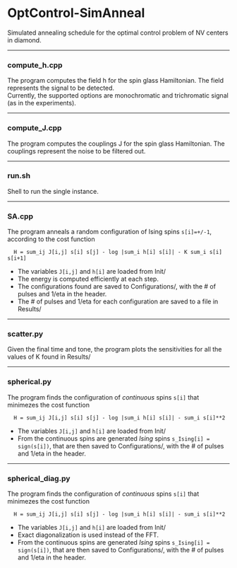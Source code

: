 # OptControl-SimAnneal

Simulated annealing schedule for the optimal control problem of NV centers in diamond.


---
### compute\_h.cpp

The program computes the field h for the spin glass Hamiltonian. The field represents the signal to be detected.  
Currently, the supported options are monochromatic and trichromatic signal (as in the experiments).


---
### compute\_J.cpp

The program computes the couplings J for the spin glass Hamiltonian. The couplings represent the noise to be filtered out.


---
### run.sh

Shell to run the single instance.


---
### SA.cpp

The program anneals a random configuration of Ising spins `s[i]=+/-1`, according to the cost function
   
      H = sum_ij J[i,j] s[i] s[j] - log |sum_i h[i] s[i]| - K sum_i s[i] s[i+1]

- The variables `J[i,j]` and `h[i]` are loaded from Init/
- The energy is computed efficiently at each step.
- The configurations found are saved to Configurations/, with the # of pulses and 1/eta in the header.
- The # of pulses and 1/eta for each configuration are saved to a file in Results/


---
### scatter.py

Given the final time and tone, the program plots the sensitivities for all the values of K found in Results/


---
### spherical.py

The program finds the configuration of _continuous_ spins `s[i]` that minimezes the cost function
   
      H = sum_ij J[i,j] s[i] s[j] - log |sum_i h[i] s[i]| - sum_i s[i]**2

- The variables `J[i,j]` and `h[i]` are loaded from Init/
- From the continuous spins are generated _Ising_ spins `s_Ising[i] = sign(s[i])`, that are then saved to Configurations/, with the # of pulses and 1/eta in the header.


---
### spherical\_diag.py

The program finds the configuration of _continuous_ spins `s[i]` that minimezes the cost function
   
      H = sum_ij J[i,j] s[i] s[j] - log |sum_i h[i] s[i]| - sum_i s[i]**2

- The variables `J[i,j]` and `h[i]` are loaded from Init/
- Exact diagonalization is used instead of the FFT.
- From the continuous spins are generated _Ising_ spins `s_Ising[i] = sign(s[i])`, that are then saved to Configurations/, with the # of pulses and 1/eta in the header.

















